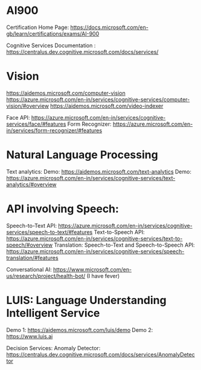 # AI900

Certification Home Page: https://docs.microsoft.com/en-gb/learn/certifications/exams/AI-900

Cognitive Services Documentation : https://centralus.dev.cognitive.microsoft.com/docs/services/

# Vision

https://aidemos.microsoft.com/computer-vision
https://azure.microsoft.com/en-in/services/cognitive-services/computer-vision/#overview
https://aidemos.microsoft.com/video-indexer

Face API: https://azure.microsoft.com/en-in/services/cognitive-services/face/#features
Form Recognizer: https://azure.microsoft.com/en-in/services/form-recognizer/#features

# Natural Language Processing

Text analytics:
Demo: https://aidemos.microsoft.com/text-analytics
Demo: https://azure.microsoft.com/en-in/services/cognitive-services/text-analytics/#overview

# API involving Speech:

Speech-to-Text API: https://azure.microsoft.com/en-in/services/cognitive-services/speech-to-text/#features
Text-to-Speech API: https://azure.microsoft.com/en-in/services/cognitive-services/text-to-speech/#overview
Translation: Speech-to-Text and Speech-to-Speech API: https://azure.microsoft.com/en-in/services/cognitive-services/speech-translation/#features

Conversational AI: https://www.microsoft.com/en-us/research/project/health-bot/ (I have fever)

# LUIS: Language Understanding Intelligent Service

Demo 1: https://aidemos.microsoft.com/luis/demo
Demo 2: https://www.luis.ai

Decision Services:
Anomaly Detector: https://centralus.dev.cognitive.microsoft.com/docs/services/AnomalyDetector
